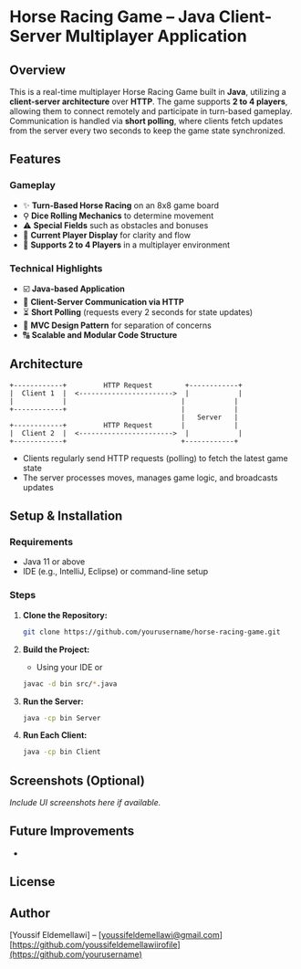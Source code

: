 # Horse Racing Game – Java Client-Server Multiplayer Application

## Overview

This is a real-time multiplayer Horse Racing Game built in **Java**, utilizing a **client-server architecture** over **HTTP**. The game supports **2 to 4 players**, allowing them to connect remotely and participate in turn-based gameplay. Communication is handled via **short polling**, where clients fetch updates from the server every two seconds to keep the game state synchronized.

## Features

### Gameplay

* ✨ **Turn-Based Horse Racing** on an 8x8 game board
* ⚲ **Dice Rolling Mechanics** to determine movement
* ⚠️ **Special Fields** such as obstacles and bonuses
* 🔹 **Current Player Display** for clarity and flow
* 👥 **Supports 2 to 4 Players** in a multiplayer environment

### Technical Highlights

* ☑️ **Java-based Application**
* 🚚 **Client-Server Communication via HTTP**
* ⏳ **Short Polling** (requests every 2 seconds for state updates)
* 🔄 **MVC Design Pattern** for separation of concerns
* 🔠 **Scalable and Modular Code Structure**

## Architecture

```text
+------------+         HTTP Request        +------------+
|  Client 1  |  <----------------------->  |            |
|            |                            |            |
+------------+                            |            |
                                          |   Server   |
+------------+         HTTP Request       |            |
|  Client 2  |  <----------------------->  |            |
+------------+                            +------------+
```

* Clients regularly send HTTP requests (polling) to fetch the latest game state
* The server processes moves, manages game logic, and broadcasts updates

## Setup & Installation

### Requirements

* Java 11 or above
* IDE (e.g., IntelliJ, Eclipse) or command-line setup

### Steps

1. **Clone the Repository:**

   ```bash
   git clone https://github.com/yourusername/horse-racing-game.git
   ```
2. **Build the Project:**

   * Using your IDE or

   ```bash
   javac -d bin src/*.java
   ```
3. **Run the Server:**

   ```bash
   java -cp bin Server
   ```
4. **Run Each Client:**

   ```bash
   java -cp bin Client
   ```

## Screenshots (Optional)

*Include UI screenshots here if available.*

## Future Improvements

*

## License

## Author

\[Youssif Eldemellawi] – \[[youssifeldemellawi@gmail.com](mailto:youssifeldemellawi@gmail.com)]
[https://github.com/youssifeldemellawiirofile](https://github.com/yourusername)
